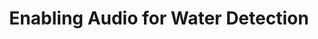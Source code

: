 ---
title: "Enabling Audio for Water Detection"
permalink: /docs/projects/waterlevel
redirect_to: https://azure.github.io/Vision-AI-DevKit-Pages/docs/community_project03
excerpt: "Training ML model using audio files captured by the Vision AI DevKit."
header:
  overlay_image: /assets/images/node-graphic.png
  overlay_full: true
  teaser: /assets/images/water.png
difficulty: MEDIUM
last_modified_at: 2019-09-13
---